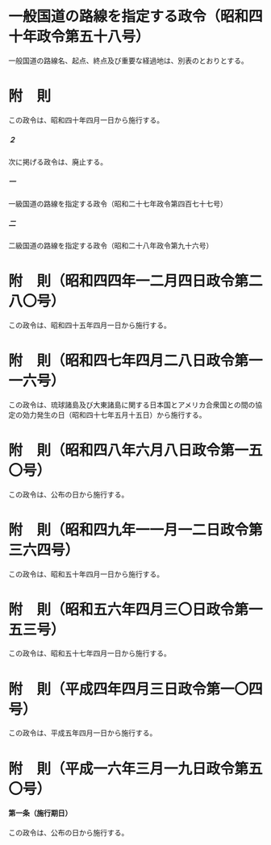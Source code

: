 # 一般国道の路線を指定する政令（昭和四十年政令第五十八号）
一般国道の路線名、起点、終点及び重要な経過地は、別表のとおりとする。
# 附　則
この政令は、昭和四十年四月一日から施行する。
##### ２
次に掲げる政令は、廃止する。
##### 一
一級国道の路線を指定する政令（昭和二十七年政令第四百七十七号）
##### 二
二級国道の路線を指定する政令（昭和二十八年政令第九十六号）
# 附　則（昭和四四年一二月四日政令第二八〇号）
この政令は、昭和四十五年四月一日から施行する。
# 附　則（昭和四七年四月二八日政令第一一六号）
この政令は、琉球諸島及び大東諸島に関する日本国とアメリカ合衆国との間の協定の効力発生の日（昭和四十七年五月十五日）から施行する。
# 附　則（昭和四八年六月八日政令第一五〇号）
この政令は、公布の日から施行する。
# 附　則（昭和四九年一一月一二日政令第三六四号）
この政令は、昭和五十年四月一日から施行する。
# 附　則（昭和五六年四月三〇日政令第一五三号）
この政令は、昭和五十七年四月一日から施行する。
# 附　則（平成四年四月三日政令第一〇四号）
この政令は、平成五年四月一日から施行する。
# 附　則（平成一六年三月一九日政令第五〇号）
#### 第一条（施行期日）
この政令は、公布の日から施行する。
